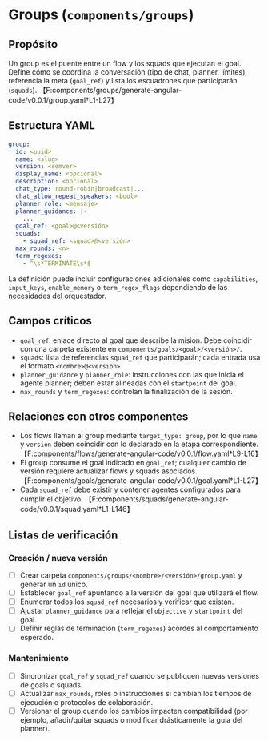 # Groups (`components/groups`)

## Propósito
Un group es el puente entre un flow y los squads que ejecutan el goal. Define cómo se coordina la conversación (tipo de chat, planner, límites), referencia la meta (`goal_ref`) y lista los escuadrones que participarán (`squads`). 【F:components/groups/generate-angular-code/v0.0.1/group.yaml†L1-L27】

## Estructura YAML
```yaml
group:
  id: <uuid>
  name: <slug>
  version: <semver>
  display_name: <opcional>
  description: <opcional>
  chat_type: round-robin|broadcast|...
  chat_allow_repeat_speakers: <bool>
  planner_role: <mensaje>
  planner_guidance: |-
    ...
  goal_ref: <goal>@<versión>
  squads:
    - squad_ref: <squad>@<versión>
  max_rounds: <n>
  term_regexes:
    - ^\s*TERMINATE\s*$
```
La definición puede incluir configuraciones adicionales como `capabilities`, `input_keys`, `enable_memory` o `term_regex_flags` dependiendo de las necesidades del orquestador.

## Campos críticos
- `goal_ref`: enlace directo al goal que describe la misión. Debe coincidir con una carpeta existente en `components/goals/<goal>/<versión>/`.
- `squads`: lista de referencias `squad_ref` que participarán; cada entrada usa el formato `<nombre>@<versión>`.
- `planner_guidance` y `planner_role`: instrucciones con las que inicia el agente planner; deben estar alineadas con el `startpoint` del goal.
- `max_rounds` y `term_regexes`: controlan la finalización de la sesión.

## Relaciones con otros componentes
- Los flows llaman al group mediante `target_type: group`, por lo que `name` y `version` deben coincidir con lo declarado en la etapa correspondiente. 【F:components/flows/generate-angular-code/v0.0.1/flow.yaml†L9-L16】
- El group consume el goal indicado en `goal_ref`; cualquier cambio de versión requiere actualizar flows y squads asociados. 【F:components/goals/generate-angular-code/v0.0.1/goal.yaml†L1-L27】
- Cada `squad_ref` debe existir y contener agentes configurados para cumplir el objetivo. 【F:components/squads/generate-angular-code/v0.0.1/squad.yaml†L1-L146】

## Listas de verificación
### Creación / nueva versión
- [ ] Crear carpeta `components/groups/<nombre>/<versión>/group.yaml` y generar un `id` único.
- [ ] Establecer `goal_ref` apuntando a la versión del goal que utilizará el flow.
- [ ] Enumerar todos los `squad_ref` necesarios y verificar que existan.
- [ ] Ajustar `planner_guidance` para reflejar el `objective` y `startpoint` del goal.
- [ ] Definir reglas de terminación (`term_regexes`) acordes al comportamiento esperado.

### Mantenimiento
- [ ] Sincronizar `goal_ref` y `squad_ref` cuando se publiquen nuevas versiones de goals o squads.
- [ ] Actualizar `max_rounds`, roles o instrucciones si cambian los tiempos de ejecución o protocolos de colaboración.
- [ ] Versionar el group cuando los cambios impacten compatibilidad (por ejemplo, añadir/quitar squads o modificar drásticamente la guía del planner).
